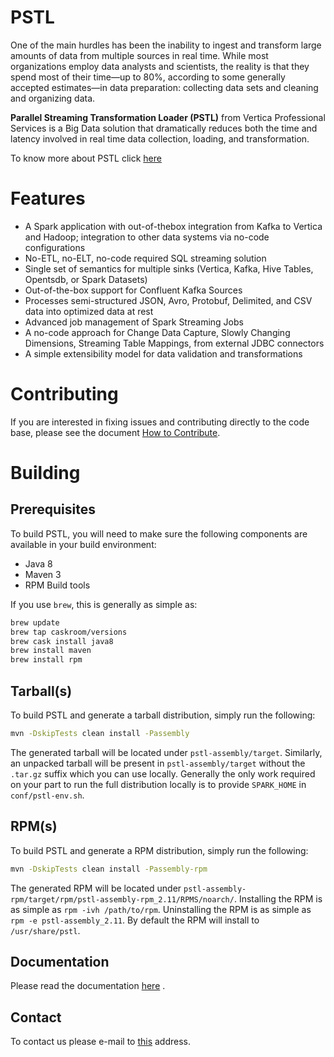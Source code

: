 # PSTL

One of the main hurdles has been the inability to ingest and transform large amounts of data from multiple sources
in real time. While most organizations employ data analysts and scientists, the reality is that they spend most of their
time—up to 80%, according to some generally accepted estimates—in data
preparation: collecting data sets and cleaning and organizing data.

**Parallel Streaming Transformation Loader (PSTL)** from Vertica Professional Services is a Big Data solution that dramatically reduces both the time and latency involved in real time data collection, loading, and transformation. 

To know more about PSTL click [here](http://files.asset.microfocus.com/3484/en/3484.pdf)

# Features

* A Spark application with out-of-thebox integration from Kafka to Vertica and Hadoop; integration to other data systems via no-code configurations
* No-ETL, no-ELT, no-code required SQL streaming solution
* Single set of semantics for multiple sinks (Vertica, Kafka, Hive Tables, Opentsdb, or Spark Datasets)
* Out-of-the-box support for Confluent Kafka Sources
* Processes semi-structured JSON, Avro, Protobuf, Delimited, and CSV data into optimized data at rest
* Advanced job management of Spark Streaming Jobs
* A no-code approach for Change Data Capture, Slowly Changing Dimensions, Streaming Table Mappings, from external JDBC connectors
* A simple extensibility model for data validation and transformations 

# Contributing

If you are interested in fixing issues and contributing directly to the code base, please see the document [How to Contribute](https://github.com/vertica/PSTL/wiki/How-To-Contribute). 

# Building

## Prerequisites

To build PSTL, you will need to make sure the following components are available in your build environment:

* Java 8
* Maven 3
* RPM Build tools

If you use `brew`, this is generally as simple as:

~~~bash
brew update
brew tap caskroom/versions
brew cask install java8
brew install maven
brew install rpm
~~~

## Tarball(s)

To build PSTL and generate a tarball distribution, simply run the following:

~~~bash
mvn -DskipTests clean install -Passembly
~~~

The generated tarball will be located under `pstl-assembly/target`. Similarly, an unpacked tarball will be present in `pstl-assembly/target` without the `.tar.gz` suffix which you can use locally. Generally the only work required on your part to run the full distribution locally is to provide `SPARK_HOME` in `conf/pstl-env.sh`.

## RPM(s)

To build PSTL and generate a RPM distribution, simply run the following:

~~~bash
mvn -DskipTests clean install -Passembly-rpm
~~~

The generated RPM will be located under  `pstl-assembly-rpm/target/rpm/pstl-assembly-rpm_2.11/RPMS/noarch/`. Installing the RPM is as simple as `rpm -ivh /path/to/rpm`. Uninstalling the RPM is as simple as `rpm -e pstl-assembly_2.11`. By default the RPM will install to `/usr/share/pstl`.

## Documentation
Please read the documentation [here](https://github.com/vertica/PSTL/wiki/Home) .

## Contact

To contact us please e-mail to [this](mailto:bigdatainfo@microfocus.com) address.


